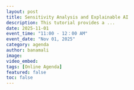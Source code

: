 ```yaml
---
layout: post
title: Sensitivity Analysis and Explainable AI
description: This tutorial provides a ...
date: 2025-11-01
event_time: "11:00 - 12：00 AM"        
event_date: "Nov 01, 2025"
category: agenda
author: banamali
image:
video_embed:
tags: [Online Agenda]
featured: false
toc: false
---
```



